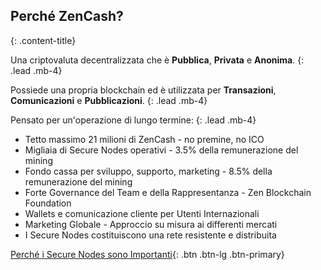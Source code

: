 ## Perché ZenCash?
{: .content-title}

Una criptovaluta decentralizzata che è **Pubblica**, **Privata** e **Anonima**.
{: .lead .mb-4}

Possiede una propria blockchain ed è utilizzata per **Transazioni**, **Comunicazioni** e **Pubblicazioni**.
{: .lead .mb-4}

Pensato per un'operazione di lungo termine:
{: .lead .mb-4}

- Tetto massimo 21 milioni di ZenCash - no premine, no ICO
- Migliaia di Secure Nodes operativi - 3.5% della remunerazione del mining
- Fondo cassa per sviluppo, supporto, marketing - 8.5% della remunerazione del mining
- Forte Governance del Team e della Rappresentanza - Zen Blockchain Foundation
- Wallets e comunicazione cliente per Utenti Internazionali
- Marketing Globale - Approccio su misura ai differenti mercati
- I Secure Nodes costituiscono una rete resistente e distribuita

[Perché i Secure Nodes sono Importanti](https://blog.zensystem.io/secure-nodes-why-are-they-important/){: .btn .btn-lg .btn-primary}
